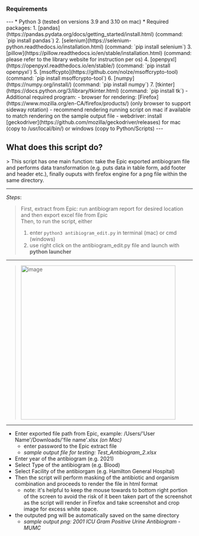 <h3> Requirements </h3>
---
* Python 3 (tested on versions 3.9 and 3.10 on mac)
* Required packages:
1. [pandas](https://pandas.pydata.org/docs/getting_started/install.html) (command: `pip install pandas`)
2. [selenium](https://selenium-python.readthedocs.io/installation.html) (command: `pip install selenium`)
3. [pillow](https://pillow.readthedocs.io/en/stable/installation.html) (command: please refer to the library website for instruction per os)
4. [openpyxl](https://openpyxl.readthedocs.io/en/stable/) (command: `pip install openpyxl`)
5. [msoffcypto](https://github.com/nolze/msoffcrypto-tool) (command: `pip install msoffcrypto-tool`)
6. [numpy](https://numpy.org/install/) (command: `pip install numpy`)
7. [tkinter](https://docs.python.org/3/library/tkinter.html) (command: `pip install tk`)
- Additional required program: 
  - browser for rendering: [Firefox](https://www.mozilla.org/en-CA/firefox/products/) (only browser to support sideway rotation)
    - recommend rendering running script on mac if available to match rendering on the sample output file 
  - webdriver: install [geckodriver](https://github.com/mozilla/geckodriver/releases) for mac (copy to /usr/local/bin/) or windows (copy to Python/Scripts)
---
<h2> What does this script do? </h2>
> This script has one main function: take the Epic exported antibiogram file and performs data transformation (e.g. puts data in table form, add footer and header etc.), finally ouputs with firefox engine for a png file within the same directory.

---

*Steps*:
> First, extract from Epic: run antibiogram report for desired location and then export excel file from Epic<br>
> Then, to run the script, either 
> 1. enter `python3 antibiogram_edit.py` in terminal (mac) or cmd (windows)
> 2. use right click on the antibiogram_edit.py file and launch with **python launcher** 
---
> <img width="417" alt="image" src="https://user-images.githubusercontent.com/28236780/152649476-023b2235-0a78-42a5-a91e-52b09c0c6b58.png">
---
* Enter exported file path from Epic, example: /Users/'User Name'/Downloads/'file name'.xlsx *(on Mac)*
   * enter password to the Epic extract file
   * *sample output file for testing: Test_Antibiogram_2.xlsx*
* Enter year of the antibiogram (e.g. 2021) 
* Select Type of the antibiogram (e.g. Blood)
* Select Facility of the antibiorgam (e.g. Hamilton General Hospital)
* Then the script will perform masking of the antibiotic and organism combination and proceeds to render the file in html format
   * note: it's helpful to keep the mouse towards to bottom right portion of the screen to avoid the risk of it been taken part of the screenshot as the script will render in Firefox and take screenshot and crop image for excess white space. 
* the outputed png will be automatically saved on the same directory 
  * *sample output png: 2001 ICU Gram Positive Urine Antibiogram - MUMC*

